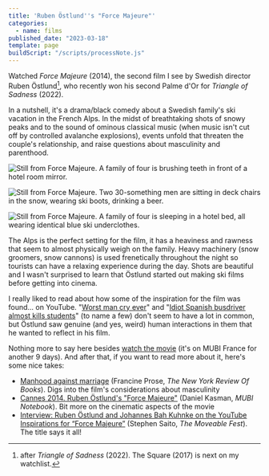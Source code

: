 ```yaml
---
title: 'Ruben Östlund''s "Force Majeure"'
categories:
  - name: films
published_date: "2023-03-18"
template: page
buildScript: "/scripts/processNote.js"
---
```


Watched _Force Majeure_ (2014), the second film I see by Swedish director Ruben Östlund[^1], who recently won his second Palme d'Or for _Triangle of Sadness_ (2022).

In a nutshell, it's a drama/black comedy about a Swedish family's ski vacation in the French Alps. In the midst of breathtaking shots of snowy peaks and to the sound of ominous classical music (when music isn't cut off by controlled avalanche explosions), events unfold that threaten the couple's relationship, and raise questions about masculinity and parenthood.

![Still from Force Majeure. A family of four is brushing teeth in front of a hotel room mirror.](/static/images/2023-03-18-force-majeure-1.jpg)

![Still from Force Majeure. Two 30-something men are sitting in deck chairs in the snow, wearing ski boots, drinking a beer.](/static/images/2023-03-18-force-majeure-2.jpg)

![Still from Force Majeure. A family of four is sleeping in a hotel bed, all wearing identical blue ski underclothes.](/static/images/2023-03-18-force-majeure-3.jpg)

The Alps is the perfect setting for the film, it has a heaviness and rawness that seem to almost physically weigh on the family. Heavy machinery (snow groomers, snow cannons) is used frenetically throughout the night so tourists can have a relaxing experience during the day. Shots are beautiful and I wasn't surprised to learn that Östlund started out making ski films before getting into cinema.

I really liked to read about how some of the inspiration for the film was found... on YouTube. "[Worst man cry ever](https://www.youtube.com/watch?v=ee925OTFBCA)" and "[Idiot Spanish busdriver almost kills students](https://www.youtube.com/watch?v=y-nkUnAcZtA)" (to name a few) don't seem to have a lot in common, but Östlund saw genuine (and yes, weird) human interactions in them that he wanted to reflect in his film.

Nothing more to say here besides [watch the movie](https://mubi.com/films/force-majeure) (it's on MUBI France for another 9 days). And after that, if you want to read more about it, here's some nice takes:

- [Manhood against marriage](https://web.archive.org/web/20151029101252/http://www.nybooks.com/blogs/nyrblog/2014/oct/24/manhood-against-marriage/) (Francine Prose, _The New York Review Of Books_). Digs into the film's considerations about masculinity
- [Cannes 2014. Ruben Östlund's "Force Majeure"](https://mubi.com/notebook/posts/cannes-2014-ruben-ostlunds-force-majeure) (Daniel Kasman, _MUBI Notebook_). Bit more on the cinematic aspects of the movie
- [Interview: Ruben Östlund and Johannes Bah Kuhnke on the YouTube Inspirations for “Force Majeure”](https://moveablefest.com/ruben-ostlund-johannes-bah-kuhnke-force-majeure/) (Stephen Saito, _The Moveable Fest_). The title says it all!

[^1]: after _Triangle of Sadness_ (2022). The Square (2017) is next on my watchlist.
